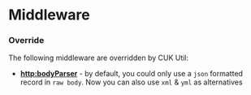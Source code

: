 # Middleware

### Override

The following middleware are overridden by CUK Util:

* [**http:bodyParser**](../rappopo-cuk-http/middleware.md#http-bodyparser) - by default, you could only use a `json` formatted record in `raw body`. Now you can also use `xml` & `yml` as alternatives



